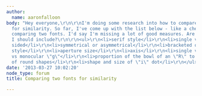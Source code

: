 ```yaml
---
author:
  name: aaronfalloon
body: "Hey everyone,\r\n\r\nI'm doing some research into how to compare two typefaces
  for similarity. So far, I've come up with the list below - like a checklist for
  comparing two fonts. I'd say I'm missing a lot of good measures. Are there any others
  I should include?\r\n\r\n<ul>\r\n<li>serif style</li>\r\n<li>single versus double
  sided</li>\r\n<li>symmetrical or asymmetrical</li>\r\n<li>bracketed or not</li>\r\n<li>x-height</li>\r\n<li>terminal
  style</li>\r\n<li>aperture size</li>\r\n<li>axis</li>\r\n<li>single vs double \"a\"</li>\r\n<li>binocular
  vs monocular \"g\"</li>\r\n<li>proportion of the bowl of an \"R\" to its legs</li>\r\n<li>roundness
  of round shapes</li>\r\n<li>shape and size of \"i\" dot</li>\r\n</ul>\r\n\r\nThanks,\r\nAaron"
date: '2013-03-27 10:02:20'
node_type: forum
title: Comparing two fonts for similarity

---
```

